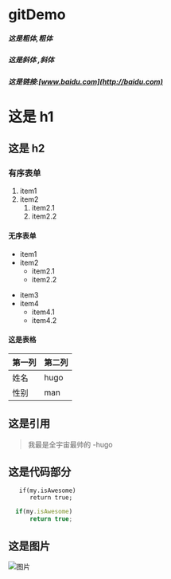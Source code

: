 # gitDemo

##### 这是**粗体**,__粗体__

##### 这是*斜体* ,_斜体_
##### 这是链接:[www.baidu.com](http://baidu.com)
# 这是 h1
## 这是 h2
### 有序表单
1. item1
2. item2
   1. item2.1
   2. item2.2

#### 无序表单
* item1
* item2
  * item2.1
  * item2.2
- item3
- item4
  - item4.1
  - item4.2

#### 这是表格
第一列 | 第二列
-------|-------
姓名  | hugo
性别  | man

## 这是引用
> 我最是全宇宙最帅的
> -hugo

## 这是代码部分
```
   if(my.isAwesome)
      return true;
```

```javascript
  if(my.isAwesome)
      return true;
```

## 这是图片
![图片](https://octodex.github.com/images/yaktocat.png)


